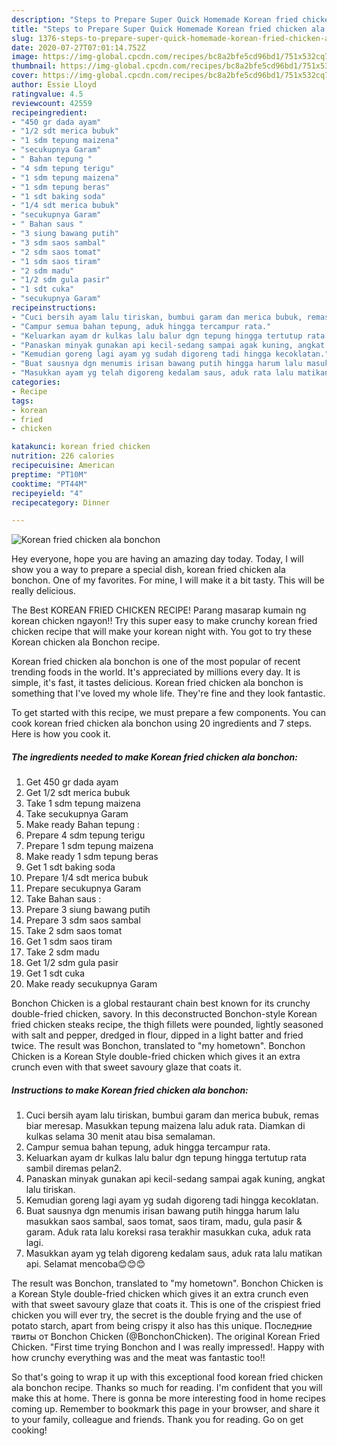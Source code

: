 ```yaml
---
description: "Steps to Prepare Super Quick Homemade Korean fried chicken ala bonchon"
title: "Steps to Prepare Super Quick Homemade Korean fried chicken ala bonchon"
slug: 1376-steps-to-prepare-super-quick-homemade-korean-fried-chicken-ala-bonchon
date: 2020-07-27T07:01:14.752Z
image: https://img-global.cpcdn.com/recipes/bc8a2bfe5cd96bd1/751x532cq70/korean-fried-chicken-ala-bonchon-foto-resep-utama.jpg
thumbnail: https://img-global.cpcdn.com/recipes/bc8a2bfe5cd96bd1/751x532cq70/korean-fried-chicken-ala-bonchon-foto-resep-utama.jpg
cover: https://img-global.cpcdn.com/recipes/bc8a2bfe5cd96bd1/751x532cq70/korean-fried-chicken-ala-bonchon-foto-resep-utama.jpg
author: Essie Lloyd
ratingvalue: 4.5
reviewcount: 42559
recipeingredient:
- "450 gr dada ayam"
- "1/2 sdt merica bubuk"
- "1 sdm tepung maizena"
- "secukupnya Garam"
- " Bahan tepung "
- "4 sdm tepung terigu"
- "1 sdm tepung maizena"
- "1 sdm tepung beras"
- "1 sdt baking soda"
- "1/4 sdt merica bubuk"
- "secukupnya Garam"
- " Bahan saus "
- "3 siung bawang putih"
- "3 sdm saos sambal"
- "2 sdm saos tomat"
- "1 sdm saos tiram"
- "2 sdm madu"
- "1/2 sdm gula pasir"
- "1 sdt cuka"
- "secukupnya Garam"
recipeinstructions:
- "Cuci bersih ayam lalu tiriskan, bumbui garam dan merica bubuk, remas biar meresap. Masukkan tepung maizena lalu aduk rata. Diamkan di kulkas selama 30 menit atau bisa semalaman."
- "Campur semua bahan tepung, aduk hingga tercampur rata."
- "Keluarkan ayam dr kulkas lalu balur dgn tepung hingga tertutup rata sambil diremas pelan2."
- "Panaskan minyak gunakan api kecil-sedang sampai agak kuning, angkat lalu tiriskan."
- "Kemudian goreng lagi ayam yg sudah digoreng tadi hingga kecoklatan."
- "Buat sausnya dgn menumis irisan bawang putih hingga harum lalu masukkan saos sambal, saos tomat, saos tiram, madu, gula pasir &amp; garam. Aduk rata lalu koreksi rasa terakhir masukkan cuka, aduk rata lagi."
- "Masukkan ayam yg telah digoreng kedalam saus, aduk rata lalu matikan api. Selamat mencoba😊😊😊"
categories:
- Recipe
tags:
- korean
- fried
- chicken

katakunci: korean fried chicken 
nutrition: 226 calories
recipecuisine: American
preptime: "PT10M"
cooktime: "PT44M"
recipeyield: "4"
recipecategory: Dinner

---
```



![Korean fried chicken ala bonchon](https://img-global.cpcdn.com/recipes/bc8a2bfe5cd96bd1/751x532cq70/korean-fried-chicken-ala-bonchon-foto-resep-utama.jpg)

Hey everyone, hope you are having an amazing day today. Today, I will show you a way to prepare a special dish, korean fried chicken ala bonchon. One of my favorites. For mine, I will make it a bit tasty. This will be really delicious.

The Best KOREAN FRIED CHICKEN RECIPE! Parang masarap kumain ng korean chicken ngayon!! Try this super easy to make crunchy korean fried chicken recipe that will make your korean night with. You got to try these Korean chicken ala Bonchon recipe.

Korean fried chicken ala bonchon is one of the most popular of recent trending foods in the world. It's appreciated by millions every day. It is simple, it's fast, it tastes delicious. Korean fried chicken ala bonchon is something that I've loved my whole life. They're fine and they look fantastic.


To get started with this recipe, we must prepare a few components. You can cook korean fried chicken ala bonchon using 20 ingredients and 7 steps. Here is how you cook it.

<!--inarticleads1-->

##### The ingredients needed to make Korean fried chicken ala bonchon:

1. Get 450 gr dada ayam
1. Get 1/2 sdt merica bubuk
1. Take 1 sdm tepung maizena
1. Take secukupnya Garam
1. Make ready  Bahan tepung :
1. Prepare 4 sdm tepung terigu
1. Prepare 1 sdm tepung maizena
1. Make ready 1 sdm tepung beras
1. Get 1 sdt baking soda
1. Prepare 1/4 sdt merica bubuk
1. Prepare secukupnya Garam
1. Take  Bahan saus :
1. Prepare 3 siung bawang putih
1. Prepare 3 sdm saos sambal
1. Take 2 sdm saos tomat
1. Get 1 sdm saos tiram
1. Take 2 sdm madu
1. Get 1/2 sdm gula pasir
1. Get 1 sdt cuka
1. Make ready secukupnya Garam


Bonchon Chicken is a global restaurant chain best known for its crunchy double-fried chicken, savory. In this deconstructed Bonchon-style Korean fried chicken steaks recipe, the thigh fillets were pounded, lightly seasoned with salt and pepper, dredged in flour, dipped in a light batter and fried twice. The result was Bonchon, translated to &#34;my hometown&#34;. Bonchon Chicken is a Korean Style double-fried chicken which gives it an extra crunch even with that sweet savoury glaze that coats it. 

<!--inarticleads2-->

##### Instructions to make Korean fried chicken ala bonchon:

1. Cuci bersih ayam lalu tiriskan, bumbui garam dan merica bubuk, remas biar meresap. Masukkan tepung maizena lalu aduk rata. Diamkan di kulkas selama 30 menit atau bisa semalaman.
1. Campur semua bahan tepung, aduk hingga tercampur rata.
1. Keluarkan ayam dr kulkas lalu balur dgn tepung hingga tertutup rata sambil diremas pelan2.
1. Panaskan minyak gunakan api kecil-sedang sampai agak kuning, angkat lalu tiriskan.
1. Kemudian goreng lagi ayam yg sudah digoreng tadi hingga kecoklatan.
1. Buat sausnya dgn menumis irisan bawang putih hingga harum lalu masukkan saos sambal, saos tomat, saos tiram, madu, gula pasir &amp; garam. Aduk rata lalu koreksi rasa terakhir masukkan cuka, aduk rata lagi.
1. Masukkan ayam yg telah digoreng kedalam saus, aduk rata lalu matikan api. Selamat mencoba😊😊😊


The result was Bonchon, translated to &#34;my hometown&#34;. Bonchon Chicken is a Korean Style double-fried chicken which gives it an extra crunch even with that sweet savoury glaze that coats it. This is one of the crispiest fried chicken you will ever try, the secret is the double frying and the use of potato starch, apart from being crispy it also has this unique. Последние твиты от Bonchon Chicken (@BonchonChicken). The original Korean Fried Chicken. &#34;First time trying Bonchon and I was really impressed!. Happy with how crunchy everything was and the meat was fantastic too!! 

So that's going to wrap it up with this exceptional food korean fried chicken ala bonchon recipe. Thanks so much for reading. I'm confident that you will make this at home. There is gonna be more interesting food in home recipes coming up. Remember to bookmark this page in your browser, and share it to your family, colleague and friends. Thank you for reading. Go on get cooking!
